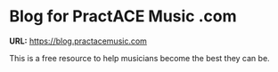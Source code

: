 # Blog for PractACE Music .com

**URL:** https://blog.practacemusic.com

This is a free resource to help musicians become the best they can be.